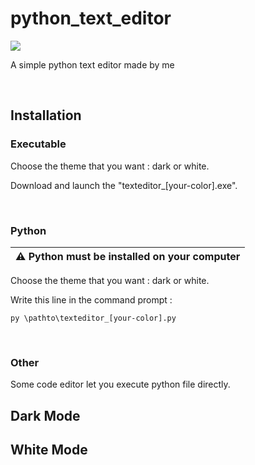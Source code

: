 # python_text_editor

<img src="logo.ico" />

<br>

A simple python text editor made by me

<br>

Installation
----------------

<h3>Executable</h3>

Choose the theme that you want : dark or white.

Download and launch the "texteditor_[your-color].exe".

<br>

<h3>Python</h3>

| ⚠️ Python must be installed on your computer
|---

Choose the theme that you want : dark or white.

Write this line in the command prompt :

<code>py \pathto\texteditor_[your-color].py</code>

<br>

<h3>Other</h3>

Some code editor let you execute python file directly.

Dark Mode
----------------

White Mode
----------------
